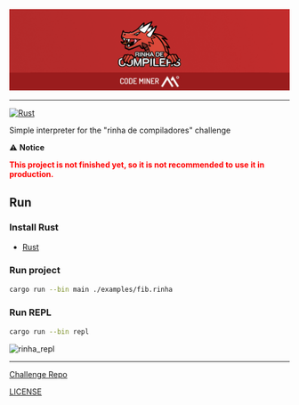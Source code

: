 <div align="center">
  <a href="https://github.com/aripiprazole/rinha-de-compiler" alt="Link para o repositório da Rinha de Compiladores" target="_blank">
    <img src="https://raw.githubusercontent.com/aripiprazole/rinha-de-compiler/main/img/banner.png" alt="Logo da Rinha de Compilers">
  </a>
</div>

---

[![Rust](https://github.com/cleissonbarbosa/rinha-compiladores-rust/actions/workflows/rust.yml/badge.svg)](https://github.com/cleissonbarbosa/rinha-compiladores-rust/actions/workflows/rust.yml)

Simple interpreter for the "rinha de compiladores" challenge

⚠️ **Notice**

**<span style="color:red">This project is not finished yet, so it is not recommended to use it in production.</span>**

## Run

### Install Rust

- [Rust](https://www.rust-lang.org/)

### Run project

```bash
cargo run --bin main ./examples/fib.rinha
```

### Run REPL
```bash
cargo run --bin repl
```
![rinha_repl](https://github.com/cleissonbarbosa/rinha-compiladores-rust/assets/32576001/d07d9c36-2df0-4b55-ac4f-1eb768d043a1)

---

[Challenge Repo](https://github.com/aripiprazole/rinha-de-compiler)

[LICENSE](LICENSE)
